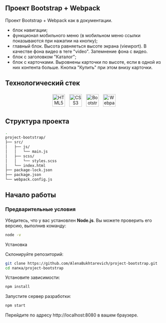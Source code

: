 ## Проект Bootstrap + Webpack

Проект Bootstrap + Webpack как в документации.

- блок навигации;
- функционал мобильного меню (в мобильном меню ссылки показываются при нажатии на кнопку);
- главный блок. Высота равняеться высоте экрана (viewport). В качестве фона видео в теге "video". Затемнение фона с видео.
- блок с заголовком "Каталог";
- блок с карточками. Выровнены карточки по высоте, если в одной из них контента больше. Кнопка "Купить" при этом внизу карточки.

## Технологический стек

<div align="center">
<a href="https://en.wikipedia.org/wiki/HTML5" target="_blank"><img style="margin: 5px" src="https://profilinator.rishav.dev/skills-assets/html5-original-wordmark.svg" alt="HTML5" height="40" /></a>  
<a href="https://www.w3schools.com/css/" target="_blank"><img style="margin: 5px" src="https://profilinator.rishav.dev/skills-assets/css3-original-wordmark.svg" alt="CSS3" height="40" /></a>  
<a href="https://getbootstrap.com/docs/3.4/javascript/" target="_blank"><img style="margin: 5px" src="https://profilinator.rishav.dev/skills-assets/bootstrap-plain.svg" alt="Bootstrap" height="40" /></a>  
<a href="https://webpack.js.org/" target="_blank"><img style="margin: 5px" src="https://raw.githubusercontent.com/danielcranney/readme-generator/main/public/icons/skills/webpack-colored.svg" alt="Webpack" height="40" /></a>
</div>

## Структура проекта

```bash
.
project-bootstrap/
├── src/
│   ├── js/
│   │   └── main.js
│   ├── scss/
│   │   └── styles.scss
│   └── index.html
├── package-lock.json
├── package.json
└── webpack.config.js
```

## Начало работы

### Предварительные условия

Убедитесь, что у вас установлен **Node.js**. Вы можете проверить его версию, выполнив команду:

```bash
node -v
```

Установка

Склонируйте репозиторий:

```bash
git clone https://github.com/AlenaBukhtarevich/project-bootstrap.git
cd папка/project-bootstrap
```

Установите зависимости:

```bash
npm install
```

Запустите сервер разработки:

```bash
npm start
```

Перейдите по адресу http://localhost:8080 в вашем браузере.

